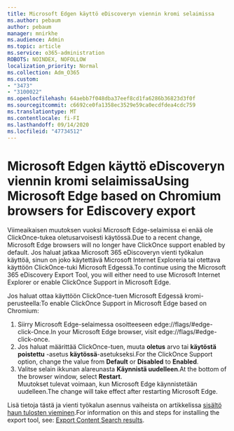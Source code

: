```yaml
---
title: Microsoft Edgen käyttö eDiscoveryn viennin kromi selaimissa
ms.author: pebaum
author: pebaum
manager: mnirkhe
ms.audience: Admin
ms.topic: article
ms.service: o365-administration
ROBOTS: NOINDEX, NOFOLLOW
localization_priority: Normal
ms.collection: Adm_O365
ms.custom:
- "3473"
- "3100022"
ms.openlocfilehash: 64aebb7f048dba37eef8cd1fa6286b36823d3f0f
ms.sourcegitcommit: c6692ce0fa1358ec3529e59ca0ecdfdea4cdc759
ms.translationtype: MT
ms.contentlocale: fi-FI
ms.lasthandoff: 09/14/2020
ms.locfileid: "47734512"
---
```

# <a name="using-microsoft-edge-based-on-chromium-browsers-for-ediscovery-export"></a><span data-ttu-id="c9e2a-102">Microsoft Edgen käyttö eDiscoveryn viennin kromi selaimissa</span><span class="sxs-lookup"><span data-stu-id="c9e2a-102">Using Microsoft Edge based on Chromium browsers for Ediscovery export</span></span>

<span data-ttu-id="c9e2a-103">Viimeaikaisen muutoksen vuoksi Microsoft Edge-selaimissa ei enää ole ClickOnce-tukea oletusarvoisesti käytössä.</span><span class="sxs-lookup"><span data-stu-id="c9e2a-103">Due to a recent change, Microsoft Edge browsers will no longer have ClickOnce support enabled by default.</span></span> <span data-ttu-id="c9e2a-104">Jos haluat jatkaa Microsoft 365 eDiscoveryn vienti työkalun käyttöä, sinun on joko käytettävä Microsoft Internet Exploreria tai otettava käyttöön ClickOnce-tuki Microsoft Edgessä.</span><span class="sxs-lookup"><span data-stu-id="c9e2a-104">To continue using the Microsoft 365 eDiscovery Export Tool, you will either need to use Microsoft Internet Explorer or enable ClickOnce Support in Microsoft Edge.</span></span> 

<span data-ttu-id="c9e2a-105">Jos haluat ottaa käyttöön ClickOnce-tuen Microsoft Edgessä kromi-perusteella:</span><span class="sxs-lookup"><span data-stu-id="c9e2a-105">To enable ClickOnce Support in Microsoft Edge based on Chromium:</span></span> 
1. <span data-ttu-id="c9e2a-106">Siirry Microsoft Edge-selaimessa osoitteeseen edge://flags/#edge-click-Once.</span><span class="sxs-lookup"><span data-stu-id="c9e2a-106">In your Microsoft Edge browser, visit edge://flags/#edge-click-once.</span></span>
2. <span data-ttu-id="c9e2a-107">Jos haluat määrittää ClickOnce-tuen, muuta **oletus** arvo tai **käytöstä poistettu** -asetus **käytössä**-asetukseksi.</span><span class="sxs-lookup"><span data-stu-id="c9e2a-107">For the ClickOnce Support option, change the value from **Default** or **Disabled** to **Enabled**.</span></span> 
3. <span data-ttu-id="c9e2a-108">Valitse selain ikkunan alareunasta **Käynnistä uudelleen**.</span><span class="sxs-lookup"><span data-stu-id="c9e2a-108">At the bottom of the browser window, select **Restart**.</span></span> <br>
 <span data-ttu-id="c9e2a-109">Muutokset tulevat voimaan, kun Microsoft Edge käynnistetään uudelleen.</span><span class="sxs-lookup"><span data-stu-id="c9e2a-109">The change will take effect after restarting Microsoft Edge.</span></span> 

<span data-ttu-id="c9e2a-110">Lisä tietoja tästä ja vienti työkalun asennus vaiheista on artikkelissa [ sisältö haun tulosten vieminen](https://docs.microsoft.com/microsoft-365/compliance/export-search-results).</span><span class="sxs-lookup"><span data-stu-id="c9e2a-110">For information on this and steps for installing the  export tool, see: [ Export Content Search results](https://docs.microsoft.com/microsoft-365/compliance/export-search-results).</span></span>